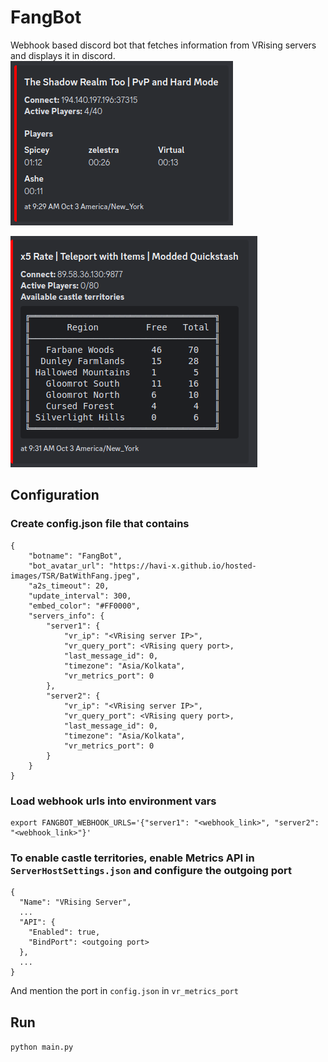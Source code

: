 # FangBot

Webhook based discord bot that fetches information from VRising servers and displays it in discord.
![Image 1](https://github.com/mnjm/FangBot/blob/7da78d18317642ce8e9f5b92f2484bf05f5f970f/FangBot-Image1.png)

![Image 2](https://github.com/mnjm/FangBot/blob/7da78d18317642ce8e9f5b92f2484bf05f5f970f/FangBot-Image2.png)

## Configuration

### Create config.json file that contains
```
{
    "botname": "FangBot",
    "bot_avatar_url": "https://havi-x.github.io/hosted-images/TSR/BatWithFang.jpeg",
    "a2s_timeout": 20,
    "update_interval": 300,
    "embed_color": "#FF0000",
    "servers_info": {
        "server1": {
            "vr_ip": "<VRising server IP>",
            "vr_query_port": <VRising query port>,
            "last_message_id": 0,
            "timezone": "Asia/Kolkata",
            "vr_metrics_port": 0
        },
        "server2": {
            "vr_ip": "<VRising server IP>",
            "vr_query_port": <VRising query port>,
            "last_message_id": 0,
            "timezone": "Asia/Kolkata",
            "vr_metrics_port": 0
        }
    }
}
```
### Load webhook urls into environment vars
```
export FANGBOT_WEBHOOK_URLS='{"server1": "<webhook_link>", "server2": "<webhook_link>"}' 
```
### To enable castle territories, enable Metrics API in `ServerHostSettings.json` and configure the outgoing port
```
{
  "Name": "VRising Server",
  ...
  "API": {
    "Enabled": true,
    "BindPort": <outgoing port>
  },
  ...
}
```
  And mention the port in `config.json` in `vr_metrics_port`

## Run
`python main.py`
